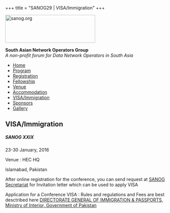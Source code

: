 +++
title = "SANOG29 | VISA/Immigration"
+++

[<img src="../images/logo.jpg" width="283" height="88" alt="sanog.org" />](../index.html)

**South Asian Network Operators Group**  
*A non-profit forum for Data Network Operators in South Asia*

-   [Home](index.html)
-   [Program](program.html)
-   [Registration](reg.html)
-   [Fellowship](fellowship.html)
-   [Venue](venue.html)
-   [Accommodation](accomo.html)
-   [VISA/Immigration](visa.html)
-   [Sponsors](downloads.html)
-   [Gallery](https://www.sanog.org/sanog29/contact.html)

VISA/Immigration
----------------

##### SANOG XXIX

23-30 January, 2016

Venue : HEC HQ

Islamabad, Pakistan

  
  
  
  
  
  
  
  
  
  
  
  
  
  
  
  
  
  
  
  
  
  
  
  
  
  
  
  

After online registration for the conference, you can send request at
[SANOG Secretariat](mailto:info@sanog.org) for Invitation letter which
can be used to apply VISA

  

Application for a Conference VISA : Rules and regulations and Fees are
best desctribed here [DIRECTORATE GENERAL OF IMMIGRATION & PASSPORTS,
Ministry of Interior, Government of
Pakistan](http://www.dgip.gov.pk/Files/Visa%20Categories.aspx)

 
